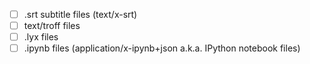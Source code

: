 - [ ] .srt subtitle files (text/x-srt)
- [ ] text/troff files
- [ ] .lyx files
- [ ] .ipynb files (application/x-ipynb+json a.k.a. IPython notebook files)
